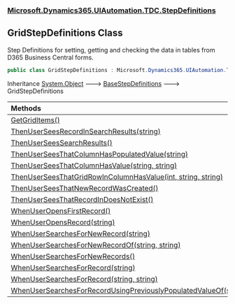 ### [Microsoft.Dynamics365.UIAutomation.TDC.StepDefinitions](Microsoft.Dynamics365.UIAutomation.TDC.StepDefinitions.md 'Microsoft.Dynamics365.UIAutomation.TDC.StepDefinitions')

## GridStepDefinitions Class

Step Definitions for setting, getting and checking the data in tables from D365 Business Central forms.

```csharp
public class GridStepDefinitions : Microsoft.Dynamics365.UIAutomation.TDC.StepDefinitions.BaseStepDefinitions
```

Inheritance [System.Object](https://docs.microsoft.com/en-us/dotnet/api/System.Object 'System.Object') &#129106; [BaseStepDefinitions](BaseStepDefinitions.md 'Microsoft.Dynamics365.UIAutomation.TDC.StepDefinitions.BaseStepDefinitions') &#129106; GridStepDefinitions

| Methods | |
| :--- | :--- |
| [GetGridItems()](GridStepDefinitions.GetGridItems().md 'Microsoft.Dynamics365.UIAutomation.TDC.StepDefinitions.GridStepDefinitions.GetGridItems()') | |
| [ThenUserSeesRecordInSearchResults(string)](GridStepDefinitions.ThenUserSeesRecordInSearchResults(string).md 'Microsoft.Dynamics365.UIAutomation.TDC.StepDefinitions.GridStepDefinitions.ThenUserSeesRecordInSearchResults(string)') | |
| [ThenUserSeesSearchResults()](GridStepDefinitions.ThenUserSeesSearchResults().md 'Microsoft.Dynamics365.UIAutomation.TDC.StepDefinitions.GridStepDefinitions.ThenUserSeesSearchResults()') | |
| [ThenUserSeesThatColumnHasPopulatedValue(string)](GridStepDefinitions.ThenUserSeesThatColumnHasPopulatedValue(string).md 'Microsoft.Dynamics365.UIAutomation.TDC.StepDefinitions.GridStepDefinitions.ThenUserSeesThatColumnHasPopulatedValue(string)') | |
| [ThenUserSeesThatColumnHasValue(string, string)](GridStepDefinitions.ThenUserSeesThatColumnHasValue(string,string).md 'Microsoft.Dynamics365.UIAutomation.TDC.StepDefinitions.GridStepDefinitions.ThenUserSeesThatColumnHasValue(string, string)') | |
| [ThenUserSeesThatGridRowInColumnHasValue(int, string, string)](GridStepDefinitions.ThenUserSeesThatGridRowInColumnHasValue(int,string,string).md 'Microsoft.Dynamics365.UIAutomation.TDC.StepDefinitions.GridStepDefinitions.ThenUserSeesThatGridRowInColumnHasValue(int, string, string)') | |
| [ThenUserSeesThatNewRecordWasCreated()](GridStepDefinitions.ThenUserSeesThatNewRecordWasCreated().md 'Microsoft.Dynamics365.UIAutomation.TDC.StepDefinitions.GridStepDefinitions.ThenUserSeesThatNewRecordWasCreated()') | |
| [ThenUserSeesThatRecordInDoesNotExist()](GridStepDefinitions.ThenUserSeesThatRecordInDoesNotExist().md 'Microsoft.Dynamics365.UIAutomation.TDC.StepDefinitions.GridStepDefinitions.ThenUserSeesThatRecordInDoesNotExist()') | |
| [WhenUserOpensFirstRecord()](GridStepDefinitions.WhenUserOpensFirstRecord().md 'Microsoft.Dynamics365.UIAutomation.TDC.StepDefinitions.GridStepDefinitions.WhenUserOpensFirstRecord()') | |
| [WhenUserOpensRecord(string)](GridStepDefinitions.WhenUserOpensRecord(string).md 'Microsoft.Dynamics365.UIAutomation.TDC.StepDefinitions.GridStepDefinitions.WhenUserOpensRecord(string)') | |
| [WhenUserSearchesForNewRecord(string)](GridStepDefinitions.WhenUserSearchesForNewRecord(string).md 'Microsoft.Dynamics365.UIAutomation.TDC.StepDefinitions.GridStepDefinitions.WhenUserSearchesForNewRecord(string)') | |
| [WhenUserSearchesForNewRecordOf(string, string)](GridStepDefinitions.WhenUserSearchesForNewRecordOf(string,string).md 'Microsoft.Dynamics365.UIAutomation.TDC.StepDefinitions.GridStepDefinitions.WhenUserSearchesForNewRecordOf(string, string)') | |
| [WhenUserSearchesForNewRecords()](GridStepDefinitions.WhenUserSearchesForNewRecords().md 'Microsoft.Dynamics365.UIAutomation.TDC.StepDefinitions.GridStepDefinitions.WhenUserSearchesForNewRecords()') | |
| [WhenUserSearchesForRecord(string)](GridStepDefinitions.WhenUserSearchesForRecord(string).md 'Microsoft.Dynamics365.UIAutomation.TDC.StepDefinitions.GridStepDefinitions.WhenUserSearchesForRecord(string)') | |
| [WhenUserSearchesForRecord(string, string)](GridStepDefinitions.WhenUserSearchesForRecord(string,string).md 'Microsoft.Dynamics365.UIAutomation.TDC.StepDefinitions.GridStepDefinitions.WhenUserSearchesForRecord(string, string)') | |
| [WhenUserSearchesForRecordUsingPreviouslyPopulatedValueOf(string)](GridStepDefinitions.WhenUserSearchesForRecordUsingPreviouslyPopulatedValueOf(string).md 'Microsoft.Dynamics365.UIAutomation.TDC.StepDefinitions.GridStepDefinitions.WhenUserSearchesForRecordUsingPreviouslyPopulatedValueOf(string)') | |
